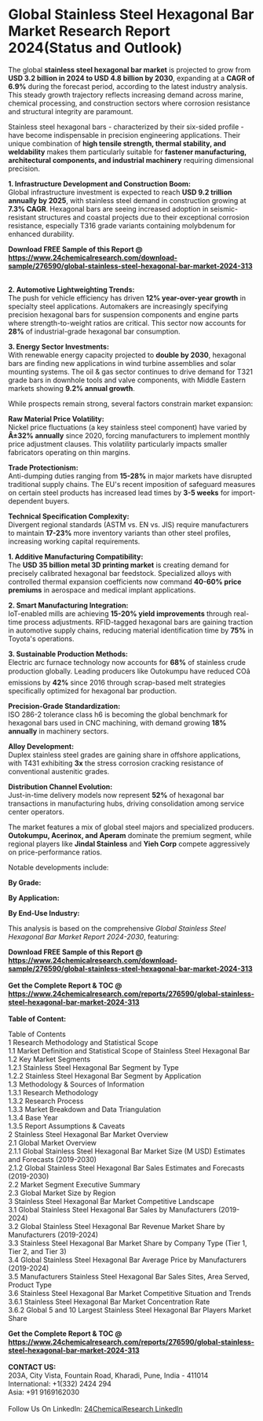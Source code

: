 <h1>Global Stainless Steel Hexagonal Bar Market Research Report 2024(Status and Outlook)</h1><p>The global <strong>stainless steel hexagonal bar market</strong> is projected to grow from <strong>USD 3.2 billion in 2024 to USD 4.8 billion by 2030</strong>, expanding at a <strong>CAGR of 6.9%</strong> during the forecast period, according to the latest industry analysis. This steady growth trajectory reflects increasing demand across marine, chemical processing, and construction sectors where corrosion resistance and structural integrity are paramount.</p><p>Stainless steel hexagonal bars - characterized by their six-sided profile - have become indispensable in precision engineering applications. Their unique combination of <strong>high tensile strength, thermal stability, and weldability</strong> makes them particularly suitable for <strong>fastener manufacturing, architectural components, and industrial machinery</strong> requiring dimensional precision.</p><p><strong>1. Infrastructure Development and Construction Boom:</strong><br>
Global infrastructure investment is expected to reach <strong>USD 9.2 trillion annually by 2025</strong>, with stainless steel demand in construction growing at <strong>7.3% CAGR</strong>. Hexagonal bars are seeing increased adoption in seismic-resistant structures and coastal projects due to their exceptional corrosion resistance, especially T316 grade variants containing molybdenum for enhanced durability.</p><div><b>Download FREE Sample of this Report @ 
            <a href="https://www.24chemicalresearch.com/download-sample/276590/global-stainless-steel-hexagonal-bar-market-2024-313">
            https://www.24chemicalresearch.com/download-sample/276590/global-stainless-steel-hexagonal-bar-market-2024-313</a></b></div><br><p><strong>2. Automotive Lightweighting Trends:</strong><br>
The push for vehicle efficiency has driven <strong>12% year-over-year growth</strong> in specialty steel applications. Automakers are increasingly specifying precision hexagonal bars for suspension components and engine parts where strength-to-weight ratios are critical. This sector now accounts for <strong>28%</strong> of industrial-grade hexagonal bar consumption.</p><p><strong>3. Energy Sector Investments:</strong><br>
With renewable energy capacity projected to <strong>double by 2030</strong>, hexagonal bars are finding new applications in wind turbine assemblies and solar mounting systems. The oil &amp; gas sector continues to drive demand for T321 grade bars in downhole tools and valve components, with Middle Eastern markets showing <strong>9.2% annual growth</strong>.</p><p>While prospects remain strong, several factors constrain market expansion:</p><p><strong>Raw Material Price Volatility:</strong><br>
	Nickel price fluctuations (a key stainless steel component) have varied by <strong>Â±32% annually</strong> since 2020, forcing manufacturers to implement monthly price adjustment clauses. This volatility particularly impacts smaller fabricators operating on thin margins.</p><p><strong>Trade Protectionism:</strong><br>
	Anti-dumping duties ranging from <strong>15-28%</strong> in major markets have disrupted traditional supply chains. The EU's recent imposition of safeguard measures on certain steel products has increased lead times by <strong>3-5 weeks</strong> for import-dependent buyers.</p><p><strong>Technical Specification Complexity:</strong><br>
	Divergent regional standards (ASTM vs. EN vs. JIS) require manufacturers to maintain <strong>17-23%</strong> more inventory variants than other steel profiles, increasing working capital requirements.</p><p><strong>1. Additive Manufacturing Compatibility:</strong><br>
The <strong>USD 35 billion metal 3D printing market</strong> is creating demand for precisely calibrated hexagonal bar feedstock. Specialized alloys with controlled thermal expansion coefficients now command <strong>40-60% price premiums</strong> in aerospace and medical implant applications.</p><p><strong>2. Smart Manufacturing Integration:</strong><br>
IoT-enabled mills are achieving <strong>15-20% yield improvements</strong> through real-time process adjustments. RFID-tagged hexagonal bars are gaining traction in automotive supply chains, reducing material identification time by <strong>75%</strong> in Toyota's operations.</p><p><strong>3. Sustainable Production Methods:</strong><br>
Electric arc furnace technology now accounts for <strong>68%</strong> of stainless crude production globally. Leading producers like Outokumpu have reduced COâ emissions by <strong>42%</strong> since 2016 through scrap-based melt strategies specifically optimized for hexagonal bar production.</p><p><strong>Precision-Grade Standardization:</strong><br>
	ISO 286-2 tolerance class h6 is becoming the global benchmark for hexagonal bars used in CNC machining, with demand growing <strong>18% annually</strong> in machinery sectors.</p><p><strong>Alloy Development:</strong><br>
	Duplex stainless steel grades are gaining share in offshore applications, with T431 exhibiting <strong>3x</strong> the stress corrosion cracking resistance of conventional austenitic grades.</p><p><strong>Distribution Channel Evolution:</strong><br>
	Just-in-time delivery models now represent <strong>52%</strong> of hexagonal bar transactions in manufacturing hubs, driving consolidation among service center operators.</p><p>The market features a mix of global steel majors and specialized producers. <strong>Outokumpu, Acerinox, and Aperam</strong> dominate the premium segment, while regional players like <strong>Jindal Stainless</strong> and <strong>Yieh Corp</strong> compete aggressively on price-performance ratios.</p><p>Notable developments include:</p><p><strong>By Grade:</strong></p><p><strong>By Application:</strong></p><p><strong>By End-Use Industry:</strong></p><p>This analysis is based on the comprehensive <em>Global Stainless Steel Hexagonal Bar Market Report 2024-2030</em>, featuring:
</p><div><b>Download FREE Sample of this Report @ 
            <a href="https://www.24chemicalresearch.com/download-sample/276590/global-stainless-steel-hexagonal-bar-market-2024-313">
            https://www.24chemicalresearch.com/download-sample/276590/global-stainless-steel-hexagonal-bar-market-2024-313</a></b></div><br><div><b>Get the Complete Report & TOC @ 
            <a href="https://www.24chemicalresearch.com/reports/276590/global-stainless-steel-hexagonal-bar-market-2024-313">
            https://www.24chemicalresearch.com/reports/276590/global-stainless-steel-hexagonal-bar-market-2024-313</a></b></div><br>
            <b>Table of Content:</b><p>Table of Contents<br />
1 Research Methodology and Statistical Scope<br />
1.1 Market Definition and Statistical Scope of Stainless Steel Hexagonal Bar<br />
1.2 Key Market Segments<br />
1.2.1 Stainless Steel Hexagonal Bar Segment by Type<br />
1.2.2 Stainless Steel Hexagonal Bar Segment by Application<br />
1.3 Methodology & Sources of Information<br />
1.3.1 Research Methodology<br />
1.3.2 Research Process<br />
1.3.3 Market Breakdown and Data Triangulation<br />
1.3.4 Base Year<br />
1.3.5 Report Assumptions & Caveats<br />
2 Stainless Steel Hexagonal Bar Market Overview<br />
2.1 Global Market Overview<br />
2.1.1 Global Stainless Steel Hexagonal Bar Market Size (M USD) Estimates and Forecasts (2019-2030)<br />
2.1.2 Global Stainless Steel Hexagonal Bar Sales Estimates and Forecasts (2019-2030)<br />
2.2 Market Segment Executive Summary<br />
2.3 Global Market Size by Region<br />
3 Stainless Steel Hexagonal Bar Market Competitive Landscape<br />
3.1 Global Stainless Steel Hexagonal Bar Sales by Manufacturers (2019-2024)<br />
3.2 Global Stainless Steel Hexagonal Bar Revenue Market Share by Manufacturers (2019-2024)<br />
3.3 Stainless Steel Hexagonal Bar Market Share by Company Type (Tier 1, Tier 2, and Tier 3)<br />
3.4 Global Stainless Steel Hexagonal Bar Average Price by Manufacturers (2019-2024)<br />
3.5 Manufacturers Stainless Steel Hexagonal Bar Sales Sites, Area Served, Product Type<br />
3.6 Stainless Steel Hexagonal Bar Market Competitive Situation and Trends<br />
3.6.1 Stainless Steel Hexagonal Bar Market Concentration Rate<br />
3.6.2 Global 5 and 10 Largest Stainless Steel Hexagonal Bar Players Market Share </p><div><b>Get the Complete Report & TOC @ 
            <a href="https://www.24chemicalresearch.com/reports/276590/global-stainless-steel-hexagonal-bar-market-2024-313">
            https://www.24chemicalresearch.com/reports/276590/global-stainless-steel-hexagonal-bar-market-2024-313</a></b></div><br><b>CONTACT US:</b><br>
            203A, City Vista, Fountain Road, Kharadi, Pune, India - 411014<br>
            International: +1(332) 2424 294<br>
            Asia: +91 9169162030 <br><br>
            Follow Us On LinkedIn: <a href="https://www.linkedin.com/company/24chemicalresearch/">24ChemicalResearch LinkedIn</a>